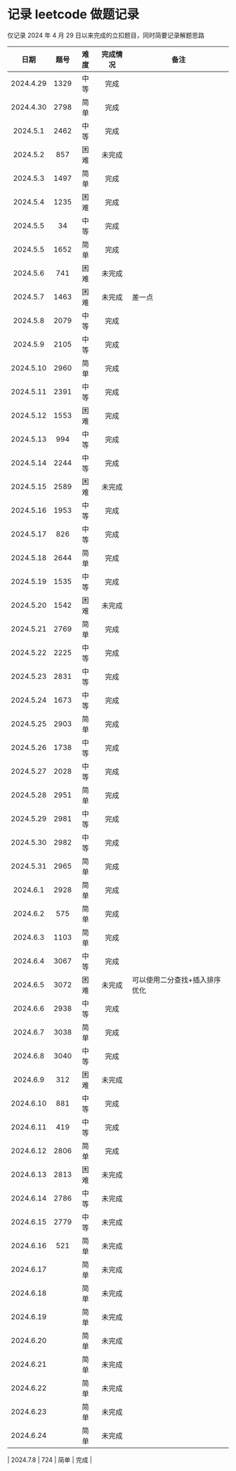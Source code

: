 # 记录 leetcode 做题记录

仅记录 2024 年 4 月 29 日以来完成的立扣题目，同时简要记录解题思路

|   日期    | 题号 | 难度 | 完成情况 | 备注                          |
| :-------: | :--: | :--: | :------: | ----------------------------- |
| 2024.4.29 | 1329 | 中等 |   完成   |
| 2024.4.30 | 2798 | 简单 |   完成   |
| 2024.5.1  | 2462 | 中等 |   完成   |
| 2024.5.2  | 857  | 困难 |  未完成  |
| 2024.5.3  | 1497 | 简单 |   完成   |
| 2024.5.4  | 1235 | 困难 |   完成   |
| 2024.5.5  |  34  | 中等 |   完成   |
| 2024.5.5  | 1652 | 简单 |   完成   |
| 2024.5.6  | 741  | 困难 |  未完成  |
| 2024.5.7  | 1463 | 困难 |  未完成  | 差一点                        |
| 2024.5.8  | 2079 | 中等 |   完成   |
| 2024.5.9  | 2105 | 中等 |   完成   |
| 2024.5.10 | 2960 | 简单 |   完成   |
| 2024.5.11 | 2391 | 中等 |   完成   |
| 2024.5.12 | 1553 | 困难 |   完成   |
| 2024.5.13 | 994  | 中等 |   完成   |
| 2024.5.14 | 2244 | 中等 |   完成   |
| 2024.5.15 | 2589 | 困难 |  未完成  |
| 2024.5.16 | 1953 | 中等 |   完成   |
| 2024.5.17 | 826  | 中等 |   完成   |
| 2024.5.18 | 2644 | 简单 |   完成   |
| 2024.5.19 | 1535 | 中等 |   完成   |
| 2024.5.20 | 1542 | 困难 |  未完成  |
| 2024.5.21 | 2769 | 简单 |   完成   |
| 2024.5.22 | 2225 | 中等 |   完成   |
| 2024.5.23 | 2831 | 中等 |   完成   |
| 2024.5.24 | 1673 | 中等 |   完成   |
| 2024.5.25 | 2903 | 简单 |   完成   |
| 2024.5.26 | 1738 | 中等 |   完成   |
| 2024.5.27 | 2028 | 中等 |   完成   |
| 2024.5.28 | 2951 | 简单 |   完成   |
| 2024.5.29 | 2981 | 中等 |   完成   |
| 2024.5.30 | 2982 | 中等 |   完成   |
| 2024.5.31 | 2965 | 简单 |   完成   |
| 2024.6.1  | 2928 | 简单 |   完成   |
| 2024.6.2  | 575  | 简单 |   完成   |
| 2024.6.3  | 1103 | 简单 |   完成   |
| 2024.6.4  | 3067 | 中等 |   完成   |
| 2024.6.5  | 3072 | 困难 |  未完成  | 可以使用二分查找+插入排序优化 |
| 2024.6.6  | 2938 | 中等 |   完成   |
| 2024.6.7  | 3038 | 简单 |   完成   |
| 2024.6.8  | 3040 | 中等 |   完成   |
| 2024.6.9  | 312  | 困难 |  未完成  |
| 2024.6.10 | 881  | 中等 |   完成   |
| 2024.6.11 | 419  | 中等 |   完成   |
| 2024.6.12 | 2806 | 简单 |   完成   |
| 2024.6.13 | 2813 | 困难 |  未完成  |
| 2024.6.14 | 2786 | 中等 |  未完成  |
| 2024.6.15 | 2779 | 中等 |  未完成  |
| 2024.6.16 | 521  | 简单 |  未完成  |
| 2024.6.17 |      | 简单 |  未完成  |
| 2024.6.18 |      | 简单 |  未完成  |
| 2024.6.19 |      | 简单 |  未完成  |
| 2024.6.20 |      | 简单 |  未完成  |
| 2024.6.21 |      | 简单 |  未完成  |
| 2024.6.22 |      | 简单 |  未完成  |
| 2024.6.23 |      | 简单 |  未完成  |
| 2024.6.24 |      | 简单 |  未完成  |


| 2024.7.8 |   724   | 简单 |  完成  |
